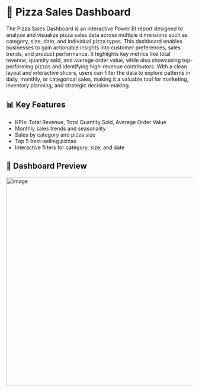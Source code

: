 # 🍕 Pizza Sales Dashboard

  The Pizza Sales Dashboard is an interactive Power BI report designed to analyze and visualize pizza sales data across multiple dimensions such as category, size, date, and individual pizza types. This dashboard enables businesses to gain actionable insights into customer preferences, sales trends, and product performance. It highlights key metrics like total revenue, quantity sold, and average order value, while also showcasing top-performing pizzas and identifying high-revenue contributors. With a clean layout and interactive slicers, users can filter the data to explore patterns in daily, monthly, or categorical sales, making it a valuable tool for marketing, inventory planning, and strategic decision-making.

## 📊 Key Features

- KPIs: Total Revenue, Total Quantity Sold, Average Order Value
- Monthly sales trends and seasonality
- Sales by category and pizza size
- Top 5 best-selling pizzas
- Interactive filters for category, size, and date

## 📸 Dashboard Preview

<img width="562" alt="image" src="https://github.com/user-attachments/assets/98d3ecde-055e-4293-97ba-39e231dac409" />

